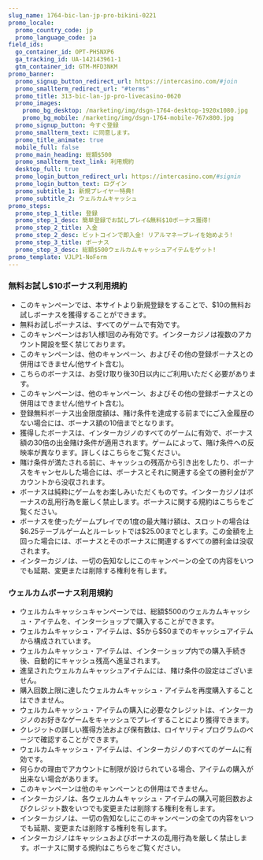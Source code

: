 ```yaml
---
slug_name: 1764-bic-lan-jp-pro-bikini-0221
promo_locale:
  promo_country_code: jp
  promo_language_code: ja
field_ids:
  go_container_id: OPT-PHSNXP6
  ga_tracking_id: UA-142143961-1
  gtm_container_id: GTM-MFD3NKM
promo_banner:
  promo_signup_button_redirect_url: https://intercasino.com/#join
  promo_smallterm_redirect_url: "#terms"
  promo_title: 313-bic-lan-jp-pro-livecasino-0620
  promo_images:
    promo_bg_desktop: /marketing/img/dsgn-1764-desktop-1920x1080.jpg
    promo_bg_mobile: /marketing/img/dsgn-1764-mobile-767x800.jpg
  promo_signup_button: 今すぐ登録
  promo_smallterm_text: に同意します。
  promo_title_animate: true
  mobile_full: false
  promo_main_heading: 総額$500
  promo_smallterm_text_link: 利用規約
  desktop_full: true
  promo_login_button_redirect_url: https://intercasino.com/#signin
  promo_login_button_text: ログイン
  promo_subtitle_1: 新規プレイヤー特典!
  promo_subtitle_2: ウェルカムキャッシュ
promo_steps:
  promo_step_1_title: 登録
  promo_step_1_desc: 簡単登録でお試しプレイ&無料$10ボーナス獲得!
  promo_step_2_title: 入金
  promo_step_2_desc: ビットコインで即入金! リアルマネープレイを始めよう!
  promo_step_3_title: ボーナス
  promo_step_3_desc: 総額$500ウェルカムキャッシュアイテムをゲット!
promo_template: VJLP1-NoForm
---
```

<section id="terms-anchor" class="container animated fadeIn"></section>
	<section id="terms" class="container animated fadeIn">
		  	<div class="row">
				<div class="col-12">
					<h3 class="text-left">無料お試し$10ボーナス利用規約</h3>
					<ul class="terms-ul">
                        <li>このキャンペーンでは、本サイトより新規登録をすることで、$10の無料お試しボーナスを獲得することができます。</li><li>無料お試しボーナスは、すべてのゲームで有効です。<br></li><li>このキャンペーンはお1人様1回のみ有効です。インターカジノは複数のアカウント開設を堅く禁じております。</li><li>このキャンペーンは、他のキャンペーン、およびその他の登録ボーナスとの併用はできません(他サイト含む)。</li><li>こちらのボーナスは、お受け取り後30日以内にご利用いただく必要があります。</li><li>このキャンペーンは、他のキャンペーン、およびその他の登録ボーナスとの併用はできません(他サイト含む)。</li><li>登録無料ボーナス出金限度額は、賭け条件を達成する前までにご入金履歴のない場合には、ボーナス額の10倍までとなります。<br></li><li>獲得したボーナスは、インターカジノのすべてのゲームに有効で、ボーナス額の30倍の出金賭け条件が適用されます。ゲームによって、賭け条件への反映率が異なります。詳しくはこちらをご覧ください。</li><li>賭け条件が満たされる前に、キャッシュの残高から引き出をしたり、ボーナスをキャンセルした場合には、ボーナスとそれに関連する全ての勝利金がアカウントから没収されます。</li><li>ボーナスは純粋にゲームをお楽しみいただくものです。インターカジノはボーナスの乱用行為を厳しく禁止します。ボーナスに関する規約はこちらをご覧ください。</li><li>ボーナスを使ったゲームプレイでの1度の最大賭け額は、スロットの場合は$6.25テーブルゲームとルーレットでは$25.00までとします。この金額を上回った場合には、ボーナスとそのボーナスに関連するすべての勝利金は没収されます。</li><li>インターカジノは、一切の告知なしにこのキャンペーンの全ての内容をいつでも延期、変更または削除する権利を有します。</li>
					</ul>
                    <h3 class="text-left">ウェルカムボーナス利用規約</h3>
					<ul class="terms-ul">
                        <li>ウェルカムキャッシュキャンペーンでは、総額$500のウェルカムキャッシュ・アイテムを、インターショップで購入することができます。</li><li>ウェルカムキャッシュ・アイテムは、$5から$50までのキャッシュアイテムから構成されています。</li><li>ウェルカムキャッシュ・アイテムは、インターショップ内での購入手続き後、自動的にキャッシュ残高へ進呈されます。</li><li>進呈されたウェルカムキャッシュアイテムには、賭け条件の設定はございません。</li><li>購入回数上限に達したウェルカムキャッシュ・アイテムを再度購入することはできません。</li><li>ウェルカムキャッシュ・アイテムの購入に必要なクレジットは、インターカジノのお好きなゲームをキャッシュでプレイすることにより獲得できます。</li><li>クレジットの詳しい獲得方法および保有数は、ロイヤリティプログラムのページで確認することができます。</li><li>ウェルカムキャッシュ・アイテムは、インターカジノのすべてのゲームに有効です。</li><li>何らかの理由でアカウントに制限が設けられている場合、アイテムの購入が出来ない場合があります。</li><li>このキャンペーンは他のキャンペーンとの併用はできません。</li><li>インターカジノは、各ウェルカムキャッシュ・アイテムの購入可能回数およびクレジット数をいつでも変更または削除する権利を有します。</li><li>インターカジノは、一切の告知なしにこのキャンペーンの全ての内容をいつでも延期、変更または削除する権利を有します。</li><li>インターカジノはキャッシュおよびボーナスの乱用行為を厳しく禁止します。ボーナスに関する規約はこちらをご覧ください。</li>
					</ul>
				</div>
			</div>
	</section>
